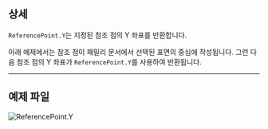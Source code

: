 ## 상세
`ReferencePoint.Y`는 지정된 참조 점의 Y 좌표를 반환합니다.

아래 예제에서는 참조 점이 패밀리 문서에서 선택된 표면의 중심에 작성됩니다. 그런 다음 참조 점의 Y 좌표가 `ReferencePoint.Y`를 사용하여 반환됩니다.

___
## 예제 파일

![ReferencePoint.Y](./Revit.Elements.ReferencePoint.Y_img.jpg)
